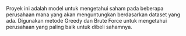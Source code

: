 Proyek ini adalah model untuk mengetahui saham pada beberapa perusahaan mana yang akan menguntungkan berdasarkan dataset yang ada. Digunakan metode Greedy dan Brute Force untuk mengetahui perusahaan yang paling baik untuk dibeli sahamnya.
